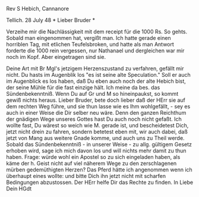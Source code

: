 Rev S Hebich, Cannanore

 Tellich. 28 July 48
 <Freitag>*
Lieber Bruder <Hebich>*

Verzeihe mir die Nachlässigkeit mit dem receipt für die 1000 Rs. So gehts. Sobald man eingenommen hat, vergißt man. Ich hatte gerade einen horriblen Tag, mit etlichen Teufelsbroken, und hatte als man Antwort forderte die 1000 rein vergessen, nur Nathanael und dergleichen war mir noch im Kopf. Aber eingetragen sind sie.

Deine Art mit Br Mgl's jetzigem Herzenszustand zu verfahren, gefällt mir nicht. Du hasts im Augenblik los "es ist seine alte Speculation." Soll er auch im Augenblick es los haben, daß Du eben auch noch der alte Hebich bist, der seine Mühle für die fast einzige hält. Ich meine da bes. das Sündenbekenntniß. Wenn Du auf Gr und M so hineinpaukst, so kommt gewiß nichts heraus. Lieber Bruder, bete doch lieber daß der HErr sie auf dem rechten Weg führe, und sie thun lasse wie es Ihm wohlgefällt, - sey es auch in einer Weise die Dir selber neu wäre. Denn den ganzen Reichthum der gnädigen Wege unseres Gottes hast Du auch noch nicht gefaßt. Ich wollte fast, Du wärest so weich wie M. gerade ist, und bescheidetest Dich, jetzt nicht drein zu fahren, sondern betetest eben mit, wir auch dabei, daß jetzt von Mang aus weitere Gnade komme, und auch uns zu Theil werde. Sobald das Sündenbekenntniß - in unserer Weise - zu allg. gültigem Gesetz erhoben wird, sage ich mich davon los und will nichts mehr damit zu thun haben. Frage: würde wohl ein Apostel so zu sich eingeladen haben, als käme der h. Geist nicht auf viel näherem Wege zu den zerschlagenen mürben gedemüthigten Herzen? Das Pferd hätte ich angenommen wenn ich überhaupt eines wollte: und bitte Dich ihn jetzt nicht mit scharfen Bedingungen abzustossen. Der HErr helfe Dir das Rechte zu finden.
 In Liebe Dein HGdt

